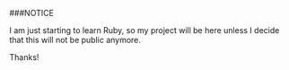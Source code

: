 ###NOTICE

I am just starting to learn Ruby, so my project will be here unless I decide that this will not be public anymore.

Thanks!
